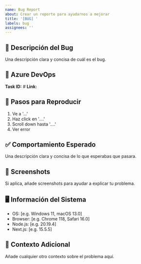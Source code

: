 ```yaml
---
name: Bug Report
about: Crear un reporte para ayudarnos a mejorar
title: '[BUG] '
labels: bug
assignees: ''
---
```


## 🐛 Descripción del Bug
Una descripción clara y concisa de cuál es el bug.

## 🎯 Azure DevOps
**Task ID:** #<!-- Si está relacionado con una task específica -->
**Link:** <!-- URL de Azure DevOps si aplica -->

## 🔄 Pasos para Reproducir
1. Ve a '...'
2. Haz click en '....'
3. Scroll down hasta '....'
4. Ver error

## ✅ Comportamiento Esperado
Una descripción clara y concisa de lo que esperabas que pasara.

## 📸 Screenshots
Si aplica, añade screenshots para ayudar a explicar tu problema.

## 🖥️ Información del Sistema
- OS: [e.g. Windows 11, macOS 13.0]
- Browser: [e.g. Chrome 118, Safari 16.0]
- Node.js: [e.g. 20.19.4]
- Next.js: [e.g. 15.5.5]

## 📝 Contexto Adicional
Añade cualquier otro contexto sobre el problema aquí.